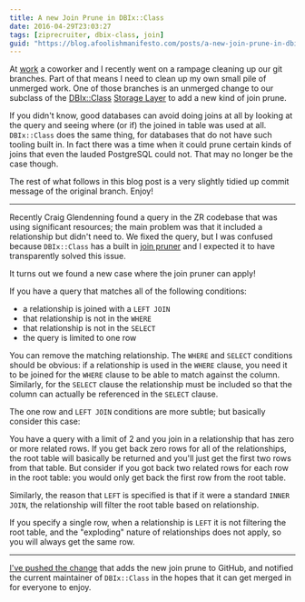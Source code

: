 ```yaml
---
title: A new Join Prune in DBIx::Class
date: 2016-04-29T23:03:27
tags: [ziprecruiter, dbix-class, join]
guid: "https://blog.afoolishmanifesto.com/posts/a-new-join-prune-in-dbix-class"
---
```

At [work](https://www.ziprecruiter.com) a coworker and I recently went on a
rampage cleaning up our git branches.  Part of that means I need to clean up my
own small pile of unmerged work.  One of those branches is an unmerged change to
our subclass of the [DBIx::Class](https://metacpan.org/pod/DBIx::Class) [Storage
Layer](https://metacpan.org/pod/DBIx::Class::Storage::DBI) to add a new kind of
join prune.

If you didn't know, good databases can avoid doing joins at all by looking at
the query and seeing where (or if) the joined in table was used at all.
`DBIx::Class` does the same thing, for databases that do not have such tooling
built in.  In fact there was a time when it could prune certain kinds of joins
that even the lauded PostgreSQL could not.  That may no longer be the case
though.

The rest of what follows in this blog post is a very slightly tidied up commit
message of the original branch.  Enjoy!

---

Recently Craig Glendenning found a query in the ZR codebase that was using
significant resources; the main problem was that it included a relationship but
didn't need to.  We fixed the query, but I was confused because `DBIx::Class`
has a built in [join
pruner](https://github.com/dbsrgits/dbix-class/blob/e466c62beb412b762f17418cc09b8aced29c628f/lib/DBIx/Class/Storage/DBIHacks.pm#L23-90)
and I expected it to have transparently solved this issue.

It turns out we found a new case where the join pruner can apply!

If you have a query that matches all of the following conditions:

 * a relationship is joined with a `LEFT JOIN`
 * that relationship is not in the `WHERE`
 * that relationship is not in the `SELECT`
 * the query is limited to one row

You can remove the matching relationship.  The `WHERE` and `SELECT` conditions
should be obvious: if a relationship is used in the `WHERE` clause, you need it
to be joined for the `WHERE` clause to be able to match against the column.
Similarly, for the `SELECT` clause the relationship must be included so that the
column can actually be referenced in the `SELECT` clause.

The one row and `LEFT JOIN` conditions are more subtle; but basically consider
this case:

You have a query with a limit of 2 and you join in a relationship that has zero
or more related rows.  If you get back zero rows for all of the relationships,
the root table will basically be returned and you'll just get the first two rows
from that table.  But consider if you got back two related rows for each row in
the root table: you would only get back the first row from the root table.

Similarly, the reason that `LEFT` is specified is that if it were a standard
`INNER JOIN`, the relationship will filter the root table based on relationship.

If you specify a single row, when a relationship is `LEFT` it is not filtering
the root table, and the "exploding" nature of relationships does not apply, so
you will always get the same row.

---

[I've pushed the
change](https://github.com/dbsrgits/dbix-class/compare/master...frioux:join-pruner)
that adds the new join prune to GitHub, and notified the current maintainer of
`DBIx::Class` in the hopes that it can get merged in for everyone to enjoy.
